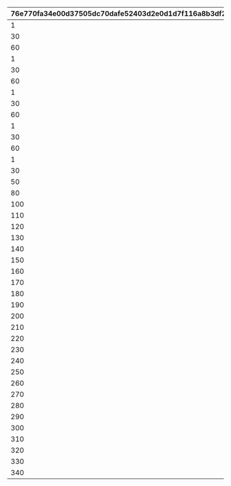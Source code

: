 |76e770fa34e00d37505dc70dafe52403d2e0d1d7f116a8b3df2a15d25a674da8|3f24385b9b8913376a22ed16bd4dff18248deea7506edf679b4a89bcfdf09e79|bfb718c90f1c8259c9c2d9fab02470f93b095454e828f81db3b640604c0f3204|e0412c67f3dea8248ccaec27969e75daeaa808ee220a7682356704711778a07c|a8ce07a3521436af3929de2891bb6f217d9f84efe220aac594b0b33012ed083a|dd9646b5df8748a6fc65fe1ebc328c9abb47bbe90d88d450110163e5f10785d6|cad8494481fbfea45bc012259e9ebd8391c96d66504dcf2a5e8c4bcbb3e06445|2d8024c87099eaecf588baa1eb094358e862cce037fa4e8b916685de53828785|a418b78a752af515a6aa68de60b4f1412fd4e3bf4d9175a11d7b5bf53cd262d8|caefd4ee06d9e6d39fbafdc07f4b77529c4c70a5b1966bd822d0522022fb4086|eb41515f30507a44fef67c0ea65a2e2e1a2c27a4dd916b52c653f589050a45cd|0b912739068d8f914b08dadbc36aecd549d38ab95363d60cbd952f1c331ec2db|8033b378493735014a41af201d72bc8b6bedbe7ca3cbec9db5b8721af498bfad|
| --- | --- | --- | --- | --- | --- | --- | --- | --- | --- | --- | --- | --- |
|1|||||29|31001_01||3100101|||||
|30|||||59|31001_03||3100101|||||
|60|||||-1|31001_05||3100101|||||
|1||||31001_01|29|31001_01||3100102|||||
|30||||31001_03|59|31001_03||3100102|||||
|60||||31001_05|-1|31001_05||3100102|||||
|1||||31001_01|29|31001_01||3100103|||31001_01||
|30||||31001_03|59|31001_03||3100103|||31001_03||
|60||||31001_05|-1|31001_05||3100103|||31001_05||
|1||||31001_01|29|31001_01|31001_01|3100104|||31001_01||
|30||||31001_03|59|31001_03|31001_03|3100104|||31001_03||
|60||||31001_05|-1|31001_05|31001_05|3100104|||31001_05||
|1||||61003_02|29|61003_01||3100201|||||
|30||||61003_04|49|61003_03||3100201|||||
|50||||61003_06|79|61003_05||3100201|||||
|80||||61003_08|99|61003_07||3100201|||||
|100||||61003_10|109|61003_09||3100201|||||
|110||||61003_12|119|61003_11||3100201|||||
|120||||61003_14|129|61003_13||3100201|||||
|130||||61003_16|139|61003_15||3100201|||||
|140||||61003_18|149|61003_17||3100201|||||
|150||||61003_20|159|61003_19||3100201|||||
|160||||61003_22|169|61003_21||3100201|||||
|170||||61003_24|179|61003_23||3100201|||||
|180||||61003_26|189|61003_25||3100201|||||
|190||||61003_28|199|61003_27||3100201|||||
|200||||61003_30|209|61003_29||3100201|||||
|210||||61003_32|219|61003_31||3100201|||||
|220||||61003_34|229|61003_33||3100201|||||
|230||||61003_36|239|61003_35||3100201|||||
|240||||61003_38|249|61003_37||3100201|||||
|250||||61003_40|259|61003_39||3100201|||||
|260||||61003_42|269|61003_41||3100201|||||
|270||||61003_44|279|61003_43||3100201|||||
|280||||61003_46|289|61003_45||3100201|||||
|290||||61003_48|299|61003_47||3100201|||||
|300||||61003_50|309|61003_49||3100201|||||
|310||||61003_52|319|61003_51||3100201|||||
|320||||61003_54|329|61003_53||3100201|||||
|330||||61003_56|339|61003_55||3100201|||||
|340||||61003_58|-1|61003_57||3100201|||||